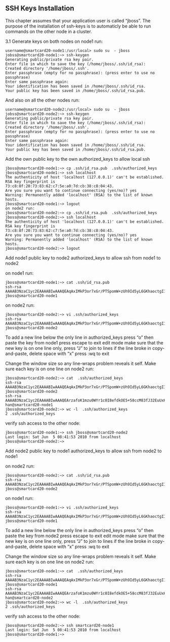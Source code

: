 ## SSH Keys Installation


This chapter assumes that your application user is called “jboss”. The purpose of the installation of ssh-keys is to automaticly be able to run commands on the other node in a cluster.

 3.1  Generate keys on both nodes
on node1 run:

```
username@smartcard20-node1:/usr/local> sudo su  - jboss
jobss@smartcard20-node1:~> ssh-keygen
Generating public/private rsa key pair.
Enter file in which to save the key (/home/jboss/.ssh/id_rsa):
Created directory '/home/jboss/.ssh'.
Enter passphrase (empty for no passphrase): (press enter to use no passphrase)
Enter same passphrase again:
Your identification has been saved in /home/jboss/.ssh/id_rsa.
Your public key has been saved in /home/jboss/.ssh/id_rsa.pub.
```

And also on all the other nodes run:

```
username@smartcard20-node2:/usr/local> sudo su  - jboss
jobss@smartcard20-node2:~> ssh-keygen
Generating public/private rsa key pair.
Enter file in which to save the key (/home/jboss/.ssh/id_rsa):
Created directory '/home/jboss/.ssh'.
Enter passphrase (empty for no passphrase): (press enter to use no passphrase)
Enter same passphrase again:
Your identification has been saved in /home/jboss/.ssh/id_rsa.
Your public key has been saved in /home/jboss/.ssh/id_rsa.pub.
```

Add the own public key to the own authorized_keys to allow local ssh

```
jboss@smartcard20-node1:~> cp .ssh/id_rsa.pub  .ssh/authorized_keys
jboss@smartcard20-node1:~> ssh localhost
The authenticity of host 'localhost (127.0.0.1)' can't be established.
RSA key fingerprint is 73:c8:8f:20:73:83:62:c7:5e:a0:7d:cb:38:c8:04:43.
Are you sure you want to continue connecting (yes/no)? yes
Warning: Permanently added 'localhost' (RSA) to the list of known hosts.
jboss@smartcard20-node1:~> logout
on node2 run:
jboss@smartcard20-node2:~> cp .ssh/id_rsa.pub  .ssh/authorized_keys
jboss@smartcard20-node2:~> ssh localhost
The authenticity of host 'localhost (127.0.0.1)' can't be established.
RSA key fingerprint is 73:c8:8f:20:73:83:62:c7:5e:a0:7d:cb:38:c8:04:43.
Are you sure you want to continue connecting (yes/no)? yes
Warning: Permanently added 'localhost' (RSA) to the list of known hosts.
jboss@smartcard20-node2:~> logout
```

Add node1 public key to node2 authorized_keys to allow ssh from node1 to node2

on node1 run:

```
jboss@smartcard20-node1:~> cat .ssh/id_rsa.pub
ssh-rsa AAAAB3NzaC1yc2EAAAABIwAAAQEAqAxIMkP3or7xGr/PTSpomW+zUh9Id5yL6GKhaoctgI1wJtM7wbiQhq4V6VXmL2onHIKDAJTJ+A10qzy8+iolCmAjnHbVw+Xy3YhPbQuT21dvntTuXtv+4xMgeAagbAg6hRI+3qcidmLkQGsSvJncJkJ/vftcw0e0rbRToDEiS3jbK6VFBo+k3mccBlPG3KqlvM6YoHajoAkxU11IIWY+sesnsfOPMjwt7bfXqT32XBNzIpAwBIJVQ0cBIs+Sz551hR5ERvWW9Qp8nl4hcEwVSrsiflyGJKxI7AnMxzaIJdfoBsZTj/jUtDpK/PnGuJzNMkwQlSmdCND+N2QW7n9WxQ== jboss@smartcard20-node1
```

on node2 run:

```
jboss@smartcard20-node2:~> vi .ssh/authorized_keys
ssh-rsa AAAAB3NzaC1yc2EAAAABIwAAAQEAqAxIMkP3or7xGr/PTSpomW+zUh9Id5yL6GKhaoctgI1wJtM7wbiQhq4V6VXmL2onHIKDAJTJ+A10qzy8+iolCmAjnHbVw+Xy3YhPbQuT21dvntTuXtv+4xMgeAagbAg6hRI+3qcidmLkQGsSvJncJkJ/vftcw0e0rbRToDEiS3jbK6VFBo+k3mccBlPG3KqlvM6YoHajoAkxU11IIWY+sesnsfOPMjwt7bfXqT32XBNzIpAwBIJVQ0cBIs+Sz551hR5ERvWW9Qp8nl4hcEwVSrsiflyGJKxI7AnMxzaIJdfoBsZTj/jUtDpK/PnGuJzNMkwQlSmdCND+N2QW7n9WxQ== jboss@smartcard20-node2
```
To add a new line below the only line in authorized_keys press “o”
then paste the key from node1
press escape to exit edit mode
make sure that the new key is on one line only, press “J” to join to lines if the line broke in copy-and-paste, delete space with “x”
press :wq to exit

Change the window size so any line-wraps problem reveals it self. Make sure each key is on one line
on node2 run:

```
jboss@smartcard20-node2:~> cat  .ssh/authorized_keys
ssh-rsa AAAAB3NzaC1yc2EAAAABIwAAAQEAqAxIMkP3or7xGr/PTSpomW+zUh9Id5yL6GKhaoctgI1wJtM7wbiQhq4V6VXmL2onHIKDAJTJ+A10qzy8+iolCmAjnHbVw+Xy3YhPbQuT21dvntTuXtv+4xMgeAagbAg6hRI+3qcidmLkQGsSvJncJkJ/vftcw0e0rbRToDEiS3jbK6VFBo+k3mccBlPG3KqlvM6YoHajoAkxU11IIWY+sesnsfOPMjwt7bfXqT32XBNzIpAwBIJVQ0cBIs+Sz551hR5ERvWW9Qp8nl4hcEwVSrsiflyGJKxI7AnMxzaIJdfoBsZTj/jUtDpK/PnGuJzNMkwQlSmdCND+N2QW7n9WxQ== jboss@smartcard20-node2
ssh-rsa AAAAB3NzaC1yc2EAAAABIwAAAQEArzafoK1mzu0WYr1c0I8efdkOE5+58ccM83fJ32EuUxKfrvEi3GsJKyZPvuSZr4VXUgRvyyWzg8JtwJR7s+8NSqcHhdeN+zeVQx9/YCw8xOQLx9SOORato76WfwhjM7kUrZd/bIQQGRDwh1rvCVRlNr7kFFRsEe+afxP42AZkZaD6bCBsG4BF/iR5+YCERzuUymrN5g8qWU5Hw1Hegedz+7oCJZ8FO3UVB6SREDA1n4c651gWa+xtx+5KgWLcfQU8V019fzuVz45c1mF0r0zQF4Z66gq/HEkYUjttk7hgCrRaeIR1GTu+9HNF2+aSV44ZqKtd5L1cX1xsxJCJijjnSw== han@smartcard20-node1
jboss@smartcard20-node2:~> wc -l  .ssh/authorized_keys
2 .ssh/authorized_keys
```

verify ssh access to the other node:
```
jboss@smartcard20-node1:~> ssh jboss@smartcard20-node2
Last login: Sat Jun  5 08:41:53 2010 from localhost
jboss@smartcard20-node2:~>
```

Add node2 public key to node1 authorized_keys to allow ssh from node2 to node1

on node2 run:

```
jboss@smartcard20-node2:~> cat .ssh/id_rsa.pub
ssh-rsa AAAAB3NzaC1yc2EAAAABIwAAAQEAqAxIMkP3or7xGr/PTSpomW+zUh9Id5yL6GKhaoctgI1wJtM7wbiQhq4V6VXmL2onHIKDAJTJ+A10qzy8+iolCmAjnHbVw+Xy3YhPbQuT21dvntTuXtv+4xMgeAagbAg6hRI+3qcidmLkQGsSvJncJkJ/vftcw0e0rbRToDEiS3jbK6VFBo+k3mccBlPG3KqlvM6YoHajoAkxU11IIWY+sesnsfOPMjwt7bfXqT32XBNzIpAwBIJVQ0cBIs+Sz551hR5ERvWW9Qp8nl4hcEwVSrsiflyGJKxI7AnMxzaIJdfoBsZTj/jUtDpK/PnGuJzNMkwQlSmdCND+N2QW7n9WxQ== jboss@smartcard20-node2
```

on node1 run:
```
jboss@smartcard20-node1:~> vi .ssh/authorized_keys
ssh-rsa AAAAB3NzaC1yc2EAAAABIwAAAQEAqAxIMkP3or7xGr/PTSpomW+zUh9Id5yL6GKhaoctgI1wJtM7wbiQhq4V6VXmL2onHIKDAJTJ+A10qzy8+iolCmAjnHbVw+Xy3YhPbQuT21dvntTuXtv+4xMgeAagbAg6hRI+3qcidmLkQGsSvJncJkJ/vftcw0e0rbRToDEiS3jbK6VFBo+k3mccBlPG3KqlvM6YoHajoAkxU11IIWY+sesnsfOPMjwt7bfXqT32XBNzIpAwBIJVQ0cBIs+Sz551hR5ERvWW9Qp8nl4hcEwVSrsiflyGJKxI7AnMxzaIJdfoBsZTj/jUtDpK/PnGuJzNMkwQlSmdCND+N2QW7n9WxQ== jboss@smartcard20-node1
```

To add a new line below the only line in authorized_keys press “o”
then paste the key from node2
press escape to exit edit mode
make sure that the new key is on one line only, press “J” to join to lines if the line broke in copy-and-paste, delete space with “x”
press :wq to exit

Change the window size so any line-wraps problem reveals it self. Make sure each key is on one line
on node2 run:
```
jboss@smartcard20-node1:~> cat  .ssh/authorized_keys
ssh-rsa AAAAB3NzaC1yc2EAAAABIwAAAQEAqAxIMkP3or7xGr/PTSpomW+zUh9Id5yL6GKhaoctgI1wJtM7wbiQhq4V6VXmL2onHIKDAJTJ+A10qzy8+iolCmAjnHbVw+Xy3YhPbQuT21dvntTuXtv+4xMgeAagbAg6hRI+3qcidmLkQGsSvJncJkJ/vftcw0e0rbRToDEiS3jbK6VFBo+k3mccBlPG3KqlvM6YoHajoAkxU11IIWY+sesnsfOPMjwt7bfXqT32XBNzIpAwBIJVQ0cBIs+Sz551hR5ERvWW9Qp8nl4hcEwVSrsiflyGJKxI7AnMxzaIJdfoBsZTj/jUtDpK/PnGuJzNMkwQlSmdCND+N2QW7n9WxQ== jboss@smartcard20-node1
ssh-rsa AAAAB3NzaC1yc2EAAAABIwAAAQEArzafoK1mzu0WYr1c0I8efdkOE5+58ccM83fJ32EuUxKfrvEi3GsJKyZPvuSZr4VXUgRvyyWzg8JtwJR7s+8NSqcHhdeN+zeVQx9/YCw8xOQLx9SOORato76WfwhjM7kUrZd/bIQQGRDwh1rvCVRlNr7kFFRsEe+afxP42AZkZaD6bCBsG4BF/iR5+YCERzuUymrN5g8qWU5Hw1Hegedz+7oCJZ8FO3UVB6SREDA1n4c651gWa+xtx+5KgWLcfQU8V019fzuVz45c1mF0r0zQF4Z66gq/HEkYUjttk7hgCrRaeIR1GTu+9HNF2+aSV44ZqKtd5L1cX1xsxJCJijjnSw== han@smartcard20-node2
jboss@smartcard20-node2:~> wc -l  .ssh/authorized_keys
2 .ssh/authorized_keys
```

verify ssh access to the other node:

```
jboss@smartcard20-node2:~> ssh smartcard20-node1
Last login: Sat Jun  5 08:41:53 2010 from localhost
jboss@smartcard20-node1:~>
```
